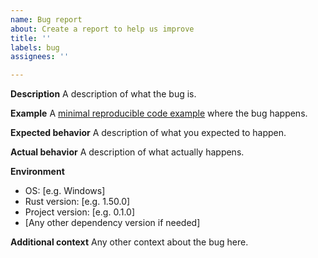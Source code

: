 ```yaml
---
name: Bug report
about: Create a report to help us improve
title: ''
labels: bug
assignees: ''

---
```


**Description**
A description of what the bug is.

**Example**
A [minimal reproducible code example](https://stackoverflow.com/help/minimal-reproducible-example) where the bug happens.

**Expected behavior**
A description of what you expected to happen.

**Actual behavior**
A description of what actually happens.

**Environment**
- OS: [e.g. Windows]
- Rust version: [e.g. 1.50.0]
- Project version: [e.g. 0.1.0]
- [Any other dependency version if needed]

**Additional context**
Any other context about the bug here.